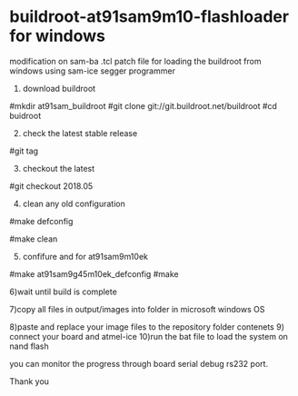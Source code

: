 # buildroot-at91sam9m10-flashloader for windows
modification on sam-ba .tcl patch file for loading the buildroot from windows using sam-ice segger programmer

1) download buildroot

#mkdir at91sam_buildroot
#git clone git://git.buildroot.net/buildroot
#cd buidroot

2)  check the latest stable release

#git tag

3) checkout the latest

#git checkout 2018.05

4) clean any old configuration

#make defconfig

#make clean

5) confifure and for at91sam9m10ek

#make at91sam9g45m10ek_defconfig
#make

6)wait until build is complete

7)copy all files in output/images into folder in microsoft windows OS

8)paste and replace your image files to the repository folder contenets
9) connect your board and atmel-ice
10)run the bat file to load the system on nand flash

you can monitor the progress through board serial debug rs232 port.

Thank you
